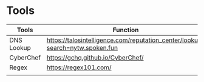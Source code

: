 # Tools

| **Tools**  | **Function**                                                                  |
|------------|-------------------------------------------------------------------------------|
| DNS Lookup | https://talosintelligence.com/reputation_center/lookup?search=nytw.spoken.fun |
| CyberChef  | https://gchq.github.io/CyberChef/                                             |
| Regex      | https://regex101.com/                                                         |
|            |                                                                               |
